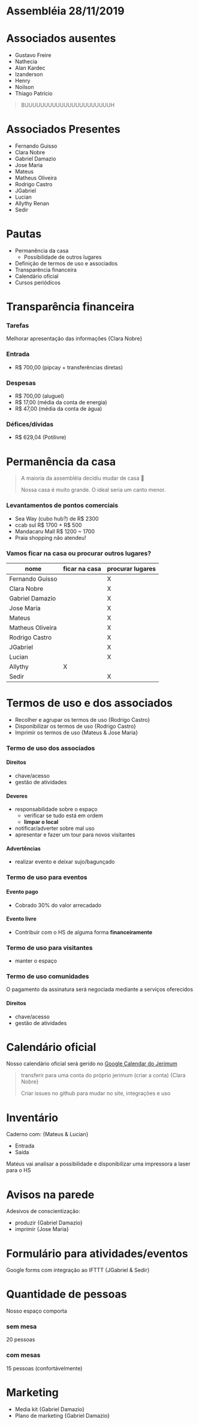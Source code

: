 # Assembléia 28/11/2019

# Associados ausentes
- Gustavo Freire
- Nathecia
- Alan Kardec
- Izanderson
- Henry
- Noilson
- Thiago Patrício

> BUUUUUUUUUUUUUUUUUUUUUUH

# Associados Presentes
- Fernando Guisso
- Clara Nobre
- Gabriel Damazio
- Jose Maria
- Mateus 
- Matheus Oliveira
- Rodrigo Castro
- JGabriel
- Lucian
- Allythy Renan
- Sedir

# Pautas
- Permanência da casa
  - Possibilidade de outros lugares
- Definição de termos de uso e associados
- Transparência financeira
- Calendário oficial
- Cursos periódicos

# Transparência financeira
### Tarefas
Melhorar apresentação das informações {Clara Nobre}

### Entrada
- R$ 700,00 (pipcay + transferências diretas)

### Despesas
- R$ 700,00 (aluguel)
- R$ 17,00 (média da conta de energia)
- R$ 47,00 (média da conta de água)

### Défices/dívidas
- R$ 629,04 (Potilivre)

# Permanência da casa
> A maioria da assembléia decidiu mudar de casa 🎉 
> 
> Nossa casa é muito grande. O ideal seria um canto menor.

### Levantamentos de pontos comerciais
- Sea Way (cubo hub?) de R$ 2300
- ccab sul R$ 1700 + R$ 500
- Mandacaru Mall R$ 1200 ~ 1700
- Praia shopping não atendeu!

### Vamos ficar na casa ou procurar outros lugares?
| nome             | ficar na casa | procurar lugares |
| ---------------- | ------------- | ---------------- |
| Fernando Guisso  |               | X                |
| Clara Nobre      |               | X                |
| Gabriel Damazio  |               | X                |
| Jose Maria       |               | X                |
| Mateus           |               | X                |
| Matheus Oliveira |               | X                |
| Rodrigo Castro   |               | X                |
| JGabriel         |               | X                |
| Lucian           |               | X                |
| Allythy          | X             |
| Sedir            |               | X                |

# Termos de uso e dos associados
- Recolher e agrupar os termos de uso {Rodrigo Castro}
- Disponibilizar os termos de uso {Rodrigo Castro}
- Imprimir os termos de uso {Mateus & Jose Maria}

### Termo de uso dos associados
#### Direitos
- chave/acesso
- gestão de atividades
#### Deveres
- responsabilidade sobre o espaço
  - verificar se tudo está em ordem
  - **limpar o local**
- notificar/adverter sobre mal uso
- apresentar e fazer um tour para novos visitantes
#### Advertências
- realizar evento e deixar sujo/bagunçado

### Termo de uso para eventos
#### Evento pago
- Cobrado 30% do valor arrecadado
#### Evento livre
- Contribuir com o HS de alguma forma **financeiramente**

### Termo de uso para visitantes
- manter o espaço

### Termo de uso comunidades
O pagamento da assinatura será negociada mediante a serviços oferecidos
#### Direitos
- chave/acesso
- gestão de atividades

# Calendário oficial
Nosso calendário oficial será gerido no [Google Calendar do Jerimum](https://calendar.google.com/calendar/embed?src=d1j29c27rc9hdil3gibe6ti5jc%40group.calendar.google.com&ctz=America%2FFortaleza)

> transferir para uma conta do próprio jerimum (criar a conta) {Clara Nobre}
> 
> Criar issues no github para mudar no site, integrações e uso

# Inventário
Caderno com: {Mateus & Lucian}
- Entrada
- Saída

Mateus vai analisar a possibilidade e disponibilizar uma impressora a laser para o HS

# Avisos na parede
Adesivos de conscientização:
- produzir {Gabriel Damazio}
- imprimir {Jose Maria}

# Formulário para atividades/eventos
Google forms com integração ao IFTTT {JGabriel & Sedir}

# Quantidade de pessoas
Nosso espaço comporta
### sem mesa
20 pessoas
### com mesas
15 pessoas (confortávelmente)

# Marketing
- Media kit {Gabriel Damazio}
- Plano de marketing {Gabriel Damazio}
